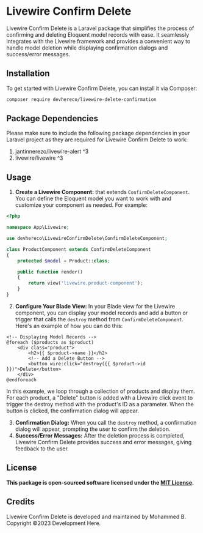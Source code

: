 # Livewire Confirm Delete
Livewire Confirm Delete is a Laravel package that simplifies the process of confirming and deleting Eloquent model records with ease. It seamlessly integrates with the Livewire framework and provides a convenient way to handle model deletion while displaying confirmation dialogs and success/error messages.

## Installation
To get started with Livewire Confirm Delete, you can install it via Composer:
```bash
composer require devhereco/livewire-delete-confirmation
```
## Package Dependencies
Please make sure to include the following package dependencies in your Laravel project as they are required for Livewire Confirm Delete to work:
1. jantinnerezo/livewire-alert ^3
2. livewire/livewire ^3

## Usage
1. __Create a Livewire Component:__ that extends `ConfirmDeleteComponent`. You can define the Eloquent model you want to work with and customize your component as needed. For example:
```php
<?php

namespace App\Livewire;

use devhereco\LivewireConfirmDelete\ConfirmDeleteComponent;

class ProductComponent extends ConfirmDeleteComponent
{
    protected $model = Product::class;

    public function render()
    {
        return view('livewire.product-component');
    }
}
```
2. __Configure Your Blade View:__ In your Blade view for the Livewire component, you can display your model records and add a button or trigger that calls the `destroy` method from `ConfirmDeleteComponent`. Here's an example of how you can do this:
```blade
<!-- Displaying Model Records -->
@foreach ($products as $product)
    <div class="product">
        <h2>{{ $product->name }}</h2>
        <!-- Add a Delete Button -->
        <button wire:click="destroy({{ $product->id }})">Delete</button>
    </div>
@endforeach
```
In this example, we loop through a collection of products and display them. For each product, a "Delete" button is added with a Livewire click event to trigger the destroy method with the product's ID as a parameter. When the button is clicked, the confirmation dialog will appear.

3. __Confirmation Dialog:__ When you call the `destroy` method, a confirmation dialog will appear, prompting the user to confirm the deletion.
4. __Success/Error Messages:__ After the deletion process is completed, Livewire Confirm Delete provides success and error messages, giving feedback to the user.

## License
**This package is open-sourced software licensed under the [MIT License](https://opensource.org/licenses/MIT).**

## Credits
Livewire Confirm Delete is developed and maintained by Mohammed B. Copyright ©2023 Development Here.







